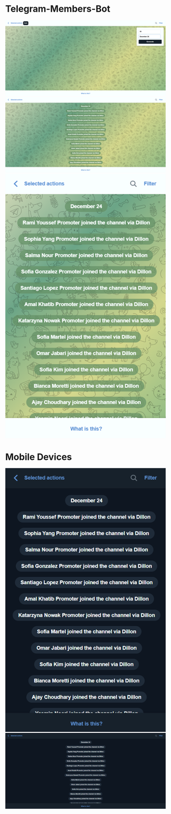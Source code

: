 # Telegram-Members-Bot
<img src="images/ss1.png"></img>
<img src="images/ss2.png"></img>
<img src="images/ss3.png"></img>
# Mobile Devices
<img src="images/ss4.png"></img>
<img src="images/ss5.png"></img>
